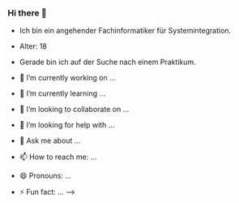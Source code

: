 ### Hi there 👋
- Ich bin ein angehender Fachinformatiker für Systemintegration.
- Alter: 18
- Gerade bin ich auf der Suche nach einem Praktikum.

- 🔭 I’m currently working on ...
- 🌱 I’m currently learning ...
- 👯 I’m looking to collaborate on ...
- 🤔 I’m looking for help with ...
- 💬 Ask me about ...
- 📫 How to reach me: ...
- 😄 Pronouns: ...
- ⚡ Fun fact: ...
-->
